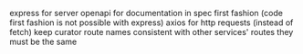 express for server 
openapi for documentation in spec first fashion (code first fashion is not possible with express)
axios for http requests (instead of fetch)
keep curator route names consistent with other services' routes they must be the same 